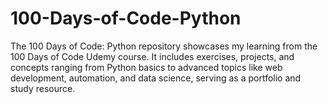 # 100-Days-of-Code-Python
 The 100 Days of Code: Python repository showcases my learning from the 100 Days of Code Udemy course. It includes exercises, projects, and concepts ranging from Python basics to advanced topics like web development, automation, and data science, serving as a portfolio and study resource.
